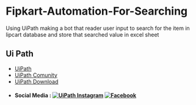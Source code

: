 # Fipkart-Automation-For-Searching
Using UiPath making a bot that reader user input to search for the item in lipcart database and store that searched value in excel sheet  

## Ui Path
- [UiPath](https://www.uipath.com/)
- [UiPath Comunity](https://community.uipath.com/)
- [UiPath Download](https://www.uipath.com/rpa/academic-alliance/academic-studio-download)
- #### Social Media : [![UiPath Instagram](https://img.shields.io/badge/Instagram-red.svg?logo=instagram&logoColor=white)](https://www.instagram.com/uipathglobal/) [![Facebook](https://img.shields.io/badge/Facebook-blue.svg?logo=facebook&logoColor=white)](https://www.facebook.com/UiPath/)

